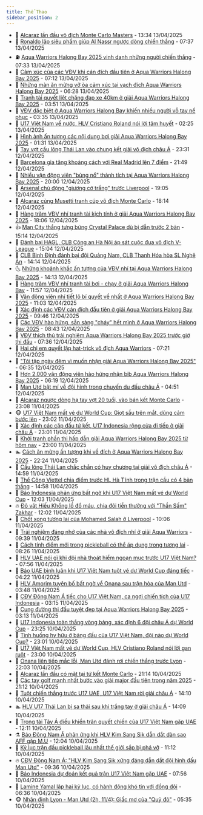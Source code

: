 ```yaml
---
title: Thể Thao
sidebar_position: 2
---
```


<!-- dantri-the-thao:START -->
- 🎡 [Alcaraz lần đầu vô địch Monte Carlo Masters](https://dantri.com.vn/the-thao/alcaraz-lan-dau-vo-dich-monte-carlo-masters-20250413202047863.htm) - 13:34 13/04/2025
- 💯 [Ronaldo lập siêu phẩm giúp Al Nassr ngược dòng chiến thắng](https://dantri.com.vn/the-thao/ronaldo-lap-sieu-pham-giup-al-nassr-nguoc-dong-chien-thang-20250413143347887.htm) - 07:37 13/04/2025
- ⛽️ [Aqua Warriors Halong Bay 2025 vinh danh những người chiến thắng](https://dantri.com.vn/the-thao/aqua-warriors-halong-bay-2025-vinh-danh-nhung-nguoi-chien-thang-20250413142130253.htm) - 07:33 13/04/2025
- 💃 [Cảm xúc của các VĐV khi cán đích đầu tiên ở Aqua Warriors Halong Bay 2025](https://dantri.com.vn/the-thao/cam-xuc-cua-cac-vdv-khi-can-dich-dau-tien-o-aqua-warriors-halong-bay-2025-20250413135559707.htm) - 07:12 13/04/2025
- 🌈 [Những màn ăn mừng vỡ òa cảm xúc tại vạch đích Aqua Warriors Halong Bay 2025](https://dantri.com.vn/the-thao/nhung-man-an-mung-vo-oa-cam-xuc-tai-vach-dich-aqua-warriors-halong-bay-2025-20250413125041752.htm) - 06:28 13/04/2025
- 🦅 [Tranh tài quyết liệt chặng đạp xe 40km ở giải Aqua Warriors Halong Bay 2025](https://dantri.com.vn/the-thao/tranh-tai-quyet-liet-chang-dap-xe-40km-o-giai-aqua-warriors-halong-bay-2025-20250413100735319.htm) - 03:51 13/04/2025
- 🌝 [VĐV đặc biệt ở Aqua Warriors Halong Bay khiến nhiều người vỗ tay nể phục](https://dantri.com.vn/the-thao/vdv-dac-biet-o-aqua-warriors-halong-bay-khien-nhieu-nguoi-vo-tay-ne-phuc-20250413103434839.htm) - 03:35 13/04/2025
- 🚀 [U17 Việt Nam về nước, HLV Cristiano Roland nói lời tâm huyết](https://dantri.com.vn/the-thao/u17-viet-nam-ve-nuoc-hlv-cristiano-roland-noi-loi-tam-huyet-20250413092459206.htm) - 02:25 13/04/2025
- 🎉 [Hình ảnh ấn tượng các nội dung bơi giải Aqua Warriors Halong Bay 2025](https://dantri.com.vn/the-thao/hinh-anh-an-tuong-cac-noi-dung-boi-giai-aqua-warriors-halong-bay-2025-20250413082953306.htm) - 01:31 13/04/2025
- 📝 [Tay vợt cầu lông Thái Lan vào chung kết giải vô địch châu Á](https://dantri.com.vn/the-thao/tay-vot-cau-long-thai-lan-vao-chung-ket-giai-vo-dich-chau-a-20250412221316460.htm) - 23:31 12/04/2025
- 🦄 [Barcelona gia tăng khoảng cách với Real Madrid lên 7 điểm](https://dantri.com.vn/the-thao/barcelona-gia-tang-khoang-cach-voi-real-madrid-len-7-diem-20250413021513275.htm) - 21:49 12/04/2025
- 🎉 [Nhiều vận động viên &quot;bùng nổ&quot; thành tích tại Aqua Warriors Halong Bay 2025](https://dantri.com.vn/the-thao/nhieu-van-dong-vien-bung-no-thanh-tich-tai-aqua-warriors-halong-bay-2025-20250413025347495.htm) - 20:00 12/04/2025
- 💼 [Arsenal chủ động &quot;giương cờ trắng&quot; trước Liverpool](https://dantri.com.vn/the-thao/arsenal-chu-dong-giuong-co-trang-truoc-liverpool-20250413020440973.htm) - 19:05 12/04/2025
- 🤡 [Alcaraz cùng Musetti tranh cúp vô địch Monte Carlo](https://dantri.com.vn/the-thao/alcaraz-cung-musetti-tranh-cup-vo-dich-monte-carlo-20250413011409628.htm) - 18:14 12/04/2025
- 🦆 [Hàng trăm VĐV nhí tranh tài kịch tính ở giải Aqua Warriors Halong Bay 2025](https://dantri.com.vn/the-thao/hang-tram-vdv-nhi-tranh-tai-kich-tinh-o-giai-aqua-warriors-halong-bay-2025-20250413033645588.htm) - 18:06 12/04/2025
- 👍 [Man City thắng tưng bừng Crystal Palace dù bị dẫn trước 2 bàn](https://dantri.com.vn/the-thao/man-city-thang-tung-bung-crystal-palace-du-bi-dan-truoc-2-ban-20250412221158931.htm) - 15:14 12/04/2025
- 💼 [Đánh bại HAGL, CLB Công an Hà Nội áp sát cuộc đua vô địch V-League](https://dantri.com.vn/the-thao/danh-bai-hagl-clb-cong-an-ha-noi-ap-sat-cuoc-dua-vo-dich-v-league-20250412215505037.htm) - 15:04 12/04/2025
- 🦒 [CLB Bình Định đánh bại đội Quảng Nam, CLB Thanh Hóa hòa SL Nghệ An](https://dantri.com.vn/the-thao/clb-binh-dinh-danh-bai-doi-quang-nam-clb-thanh-hoa-hoa-sl-nghe-an-20250412210906612.htm) - 14:14 12/04/2025
- 🌜 [Những khoảnh khắc ấn tượng của VĐV nhí tại Aqua Warriors Halong Bay 2025](https://dantri.com.vn/the-thao/nhung-khoanh-khac-an-tuong-cua-vdv-nhi-tai-aqua-warriors-halong-bay-2025-20250412184245476.htm) - 14:13 12/04/2025
- 🦆 [Hàng trăm VĐV nhí tranh tài bơi - chạy ở giải  Aqua Warriors Halong Bay](https://dantri.com.vn/the-thao/hang-tram-vdv-nhi-tranh-tai-boi-chay-o-giai-aqua-warriors-halong-bay-20250412182825675.htm) - 11:57 12/04/2025
- 💪 [Vận động viên nhí tiết lộ bí quyết về nhất ở Aqua Warriors Halong Bay 2025](https://dantri.com.vn/the-thao/van-dong-vien-nhi-tiet-lo-bi-quyet-ve-nhat-o-aqua-warriors-halong-bay-2025-20250412173643325.htm) - 11:03 12/04/2025
- 🧠 [Xác định các VĐV cán đích đầu tiên ở giải Aqua Warriors Halong Bay 2025](https://dantri.com.vn/the-thao/xac-dinh-cac-vdv-can-dich-dau-tien-o-giai-aqua-warriors-halong-bay-2025-20250412164652030.htm) - 09:46 12/04/2025
- 🦄 [Các VĐV hào hứng, sẵn sàng &quot;cháy&quot; hết mình ở Aqua Warriors Halong Bay 2025](https://dantri.com.vn/the-thao/cac-vdv-hao-hung-san-sang-chay-het-minh-o-aqua-warriors-halong-bay-2025-20250412154255577.htm) - 08:43 12/04/2025
- 🥸 [VĐV thích thú trải nghiệm Aqua Warriors Halong Bay 2025 trước giờ thi đấu](https://dantri.com.vn/the-thao/vdv-thich-thu-trai-nghiem-aqua-warriors-halong-bay-2025-truoc-gio-thi-dau-20250412143553428.htm) - 07:36 12/04/2025
- 🤠 [Hai chị em quyết lập hat-trick vô địch Aqua Warriors](https://dantri.com.vn/the-thao/hai-chi-em-quyet-lap-hat-trick-vo-dich-aqua-warriors-20250412141921166.htm) - 07:21 12/04/2025
- 👺 [&quot;Tôi tập ngày đêm vì muốn nhận giải Aqua Warriors Halong Bay 2025&quot;](https://dantri.com.vn/the-thao/toi-tap-ngay-dem-vi-muon-nhan-giai-aqua-warriors-halong-bay-2025-20250412133458763.htm) - 06:35 12/04/2025
- 📝 [Hơn 2.000 vận động viên hào hứng nhận bib Aqua Warriors Halong Bay 2025](https://dantri.com.vn/the-thao/hon-2000-van-dong-vien-hao-hung-nhan-bib-aqua-warriors-halong-bay-2025-20250412130326651.htm) - 06:19 12/04/2025
- 🦆 [Man Utd bật mí về đội hình trong chuyến du đấu châu Á](https://dantri.com.vn/the-thao/man-utd-bat-mi-ve-doi-hinh-trong-chuyen-du-dau-chau-a-20250412114814892.htm) - 04:51 12/04/2025
- 🥳 [Alcaraz ngược dòng hạ tay vợt 20 tuổi, vào bán kết Monte Carlo](https://dantri.com.vn/the-thao/alcaraz-nguoc-dong-ha-tay-vot-20-tuoi-vao-ban-ket-monte-carlo-20250412065312964.htm) - 23:08 11/04/2025
- 🐵 [U17 Việt Nam mất vé dự World Cup: Giọt sầu trên mắt, dũng cảm bước lên](https://dantri.com.vn/the-thao/u17-viet-nam-mat-ve-du-world-cup-giot-sau-tren-mat-dung-cam-buoc-len-20250412002323153.htm) - 23:02 11/04/2025
- 🤩 [Xác định các cặp đấu tứ kết, U17 Indonesia rộng cửa đi tiếp ở giải châu Á](https://dantri.com.vn/the-thao/xac-dinh-cac-cap-dau-tu-ket-u17-indonesia-rong-cua-di-tiep-o-giai-chau-a-20250412045706106.htm) - 23:01 11/04/2025
- 🤠 [Khởi tranh phần thi hấp dẫn giải Aqua Warriors Halong Bay 2025 từ hôm nay](https://dantri.com.vn/the-thao/khoi-tranh-phan-thi-hap-dan-giai-aqua-warriors-halong-bay-2025-tu-hom-nay-20250411113206052.htm) - 23:00 11/04/2025
- 🏊 [Cách ăn mừng ấn tượng khi về đích ở Aqua Warriors Halong Bay 2025](https://dantri.com.vn/the-thao/cach-an-mung-an-tuong-khi-ve-dich-o-aqua-warriors-halong-bay-2025-20250411225748851.htm) - 22:24 11/04/2025
- 🗽 [Cầu lông Thái Lan chắc chắn có huy chương tại giải vô địch châu Á](https://dantri.com.vn/the-thao/cau-long-thai-lan-chac-chan-co-huy-chuong-tai-giai-vo-dich-chau-a-20250411215243724.htm) - 14:59 11/04/2025
- 🚀 [Thể Công Viettel chia điểm trước HL Hà Tĩnh trong trận cầu có 4 bàn thắng](https://dantri.com.vn/the-thao/the-cong-viettel-chia-diem-truoc-hl-ha-tinh-trong-tran-cau-co-4-ban-thang-20250411215322707.htm) - 14:58 11/04/2025
- 🎉 [Báo Indonesia phản ứng bất ngờ khi U17 Việt Nam mất vé dự World Cup](https://dantri.com.vn/the-thao/bao-indonesia-phan-ung-bat-ngo-khi-u17-viet-nam-mat-ve-du-world-cup-20250411183513012.htm) - 12:03 11/04/2025
- 🔥 [Đô vật Hiếu Khổng lồ đổ máu, chia đôi tiền thưởng với &quot;Thần Sấm&quot; Zakhar](https://dantri.com.vn/the-thao/do-vat-hieu-khong-lo-do-mau-chia-doi-tien-thuong-voi-than-sam-zakhar-20250411190203483.htm) - 12:02 11/04/2025
- 🎉 [Chốt xong tương lai của Mohamed Salah ở Liverpool](https://dantri.com.vn/the-thao/chot-xong-tuong-lai-cua-mohamed-salah-o-liverpool-20250411170632341.htm) - 10:06 11/04/2025
- 🎡 [Trải nghiệm đáng nhớ của các nhà vô địch nhí ở giải Aqua Warriors](https://dantri.com.vn/the-thao/trai-nghiem-dang-nho-cua-cac-nha-vo-dich-nhi-o-giai-aqua-warriors-20250411161120484.htm) - 09:39 11/04/2025
- 🐻 [Cách tính điểm mới trong pickleball có thể áp dụng trong tương lai](https://dantri.com.vn/the-thao/cach-tinh-diem-moi-trong-pickleball-co-the-ap-dung-trong-tuong-lai-20250411143423012.htm) - 08:26 11/04/2025
- 🌊 [HLV UAE nói gì khi đội nhà thoát hiểm ngoạn mục trước U17 Việt Nam?](https://dantri.com.vn/the-thao/hlv-uae-noi-gi-khi-doi-nha-thoat-hiem-ngoan-muc-truoc-u17-viet-nam-20250411123424348.htm) - 07:56 11/04/2025
- 💃 [Báo UAE bình luận khi U17 Việt Nam tuột vé dự World Cup đáng tiếc](https://dantri.com.vn/the-thao/bao-uae-binh-luan-khi-u17-viet-nam-tuot-ve-du-world-cup-dang-tiec-20250411102238925.htm) - 04:22 11/04/2025
- 🤔 [HLV Amorim tuyên bố bất ngờ về Onana sau trận hòa của Man Utd](https://dantri.com.vn/the-thao/hlv-amorim-tuyen-bo-bat-ngo-ve-onana-sau-tran-hoa-cua-man-utd-20250411104256286.htm) - 03:48 11/04/2025
- 🤭 [CĐV Đông Nam Á tiếc cho U17 Việt Nam, ca ngợi chiến tích của U17 Indonesia](https://dantri.com.vn/the-thao/cdv-dong-nam-a-tiec-cho-u17-viet-nam-ca-ngoi-chien-tich-cua-u17-indonesia-20250411085819762.htm) - 03:15 11/04/2025
- 👹 [Cung đường thi đấu tuyệt đẹp tại Aqua Warriors Halong Bay 2025](https://dantri.com.vn/the-thao/cung-duong-thi-dau-tuyet-dep-tai-aqua-warriors-halong-bay-2025-20250411081003018.htm) - 03:13 11/04/2025
- 🗽 [U17 Indonesia toàn thắng vòng bảng, xác định 6 đội châu Á dự World Cup](https://dantri.com.vn/the-thao/u17-indonesia-toan-thang-vong-bang-xac-dinh-6-doi-chau-a-du-world-cup-20250411062436660.htm) - 23:25 10/04/2025
- 🥳 [Tình huống hy hữu ở bảng đấu của U17 Việt Nam, đội nào dự World Cup?](https://dantri.com.vn/the-thao/tinh-huong-hy-huu-o-bang-dau-cua-u17-viet-nam-doi-nao-du-world-cup-20250411011951636.htm) - 23:01 10/04/2025
- 💃 [U17 Việt Nam mất vé dự World Cup, HLV Cristiano Roland nói lời gan ruột](https://dantri.com.vn/the-thao/u17-viet-nam-mat-ve-du-world-cup-hlv-cristiano-roland-noi-loi-gan-ruot-20250411060426064.htm) - 23:00 10/04/2025
- 🧰 [Onana liên tiếp mắc lỗi, Man Utd đánh rơi chiến thắng trước Lyon](https://dantri.com.vn/the-thao/onana-lien-tiep-mac-loi-man-utd-danh-roi-chien-thang-truoc-lyon-20250411050321327.htm) - 22:03 10/04/2025
- 💪 [Alcaraz lần đầu có mặt tại tứ kết Monte Carlo](https://dantri.com.vn/the-thao/alcaraz-lan-dau-co-mat-tai-tu-ket-monte-carlo-20250411053119625.htm) - 21:14 10/04/2025
- 🚀 [Các tay golf mạnh nhất bước vào giải major đầu tiên trong năm 2025](https://dantri.com.vn/the-thao/cac-tay-golf-manh-nhat-buoc-vao-giai-major-dau-tien-trong-nam-2025-20250410221948466.htm) - 21:12 10/04/2025
- 🤠 [Tuột chiến thắng trước U17 UAE, U17 Việt Nam rời giải châu Á](https://dantri.com.vn/the-thao/tuot-chien-thang-truoc-u17-uae-u17-viet-nam-roi-giai-chau-a-20250410211002483.htm) - 14:10 10/04/2025
- 🏊 [HLV U17 Thái Lan bị sa thải sau khi trắng tay ở giải châu Á](https://dantri.com.vn/the-thao/hlv-u17-thai-lan-bi-sa-thai-sau-khi-trang-tay-o-giai-chau-a-20250410211758093.htm) - 14:09 10/04/2025
- 🦄 [Trọng tài Tây Á điều khiển trận quyết chiến của U17 Việt Nam gặp UAE](https://dantri.com.vn/the-thao/trong-tai-tay-a-dieu-khien-tran-quyet-chien-cua-u17-viet-nam-gap-uae-20250410191109594.htm) - 12:11 10/04/2025
- ⚗️ [Báo Đông Nam Á phản ứng khi HLV Kim Sang Sik dẫn dắt dàn sao AFF gặp M.U](https://dantri.com.vn/the-thao/bao-dong-nam-a-phan-ung-khi-hlv-kim-sang-sik-dan-dat-dan-sao-aff-gap-mu-20250410184344456.htm) - 12:04 10/04/2025
- 🥷 [Kỷ lục trận đấu pickleball lâu nhất thế giới sắp bị phá vỡ](https://dantri.com.vn/the-thao/ky-luc-tran-dau-pickleball-lau-nhat-the-gioi-sap-bi-pha-vo-20250410140549345.htm) - 11:12 10/04/2025
- 🔥 [CĐV Đông Nam Á: &quot;HLV Kim Sang Sik xứng đáng dẫn dắt đội hình đấu Man Utd&quot;](https://dantri.com.vn/the-thao/cdv-dong-nam-a-hlv-kim-sang-sik-xung-dang-dan-dat-doi-hinh-dau-man-utd-20250410142704791.htm) - 09:36 10/04/2025
- 🦅 [Báo Indonesia dự đoán kết quả trận U17 Việt Nam gặp UAE](https://dantri.com.vn/the-thao/bao-indonesia-du-doan-ket-qua-tran-u17-viet-nam-gap-uae-20250410135613117.htm) - 07:56 10/04/2025
- 🌝 [Lamine Yamal lập hai kỷ lục, có hành động khó tin với đồng đội](https://dantri.com.vn/the-thao/lamine-yamal-lap-hai-ky-luc-co-hanh-dong-kho-tin-voi-dong-doi-20250410133652438.htm) - 06:36 10/04/2025
- 🐵 [Nhận định Lyon - Man Utd &lpar;2h, 11/4&rpar;: Giấc mơ của &quot;Quỷ đỏ&quot;](https://dantri.com.vn/the-thao/nhan-dinh-lyon-man-utd-2h-114-giac-mo-cua-quy-do-20250410123308020.htm) - 05:35 10/04/2025<!-- dantri-the-thao:END -->
